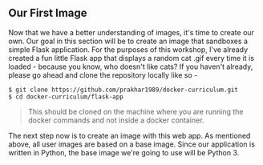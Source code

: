 ## Our First Image

Now that we have a better understanding of images, it's time to create our own. Our goal in this section will be to create an image that sandboxes a simple Flask application. For the purposes of this workshop, I've already created a fun little Flask app that displays a random cat .gif every time it is loaded - because you know, who doesn't like cats? If you haven't already, please go ahead and clone the repository locally like so -

    $ git clone https://github.com/prakhar1989/docker-curriculum.git
    $ cd docker-curriculum/flask-app
    
> This should be cloned on the machine where you are running the docker commands and not inside a docker container.

The next step now is to create an image with this web app. As mentioned above, all user images are based on a base image. Since our application is written in Python, the base image we're going to use will be Python 3.